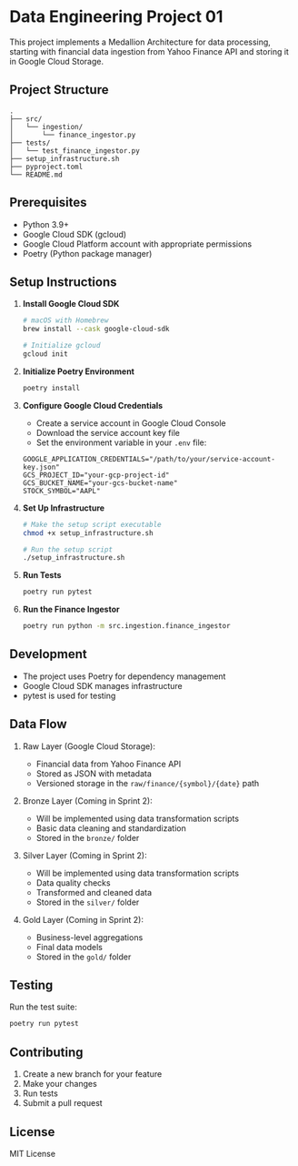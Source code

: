 # Data Engineering Project 01

This project implements a Medallion Architecture for data processing, starting with financial data ingestion from Yahoo Finance API and storing it in Google Cloud Storage.

## Project Structure

```
.
├── src/
│   └── ingestion/
│       └── finance_ingestor.py
├── tests/
│   └── test_finance_ingestor.py
├── setup_infrastructure.sh
├── pyproject.toml
└── README.md
```

## Prerequisites

- Python 3.9+
- Google Cloud SDK (gcloud)
- Google Cloud Platform account with appropriate permissions
- Poetry (Python package manager)

## Setup Instructions

1. **Install Google Cloud SDK**
   ```bash
   # macOS with Homebrew
   brew install --cask google-cloud-sdk
   
   # Initialize gcloud
   gcloud init
   ```

2. **Initialize Poetry Environment**
   ```bash
   poetry install
   ```

3. **Configure Google Cloud Credentials**
   - Create a service account in Google Cloud Console
   - Download the service account key file
   - Set the environment variable in your `.env` file:
   ```
   GOOGLE_APPLICATION_CREDENTIALS="/path/to/your/service-account-key.json"
   GCS_PROJECT_ID="your-gcp-project-id"
   GCS_BUCKET_NAME="your-gcs-bucket-name"
   STOCK_SYMBOL="AAPL"
   ```

4. **Set Up Infrastructure**
   ```bash
   # Make the setup script executable
   chmod +x setup_infrastructure.sh
   
   # Run the setup script
   ./setup_infrastructure.sh
   ```

5. **Run Tests**
   ```bash
   poetry run pytest
   ```

6. **Run the Finance Ingestor**
   ```bash
   poetry run python -m src.ingestion.finance_ingestor
   ```

## Development

- The project uses Poetry for dependency management
- Google Cloud SDK manages infrastructure
- pytest is used for testing

## Data Flow

1. Raw Layer (Google Cloud Storage):
   - Financial data from Yahoo Finance API
   - Stored as JSON with metadata
   - Versioned storage in the `raw/finance/{symbol}/{date}` path

2. Bronze Layer (Coming in Sprint 2):
   - Will be implemented using data transformation scripts
   - Basic data cleaning and standardization
   - Stored in the `bronze/` folder

3. Silver Layer (Coming in Sprint 2):
   - Will be implemented using data transformation scripts
   - Data quality checks
   - Transformed and cleaned data
   - Stored in the `silver/` folder

4. Gold Layer (Coming in Sprint 2):
   - Business-level aggregations
   - Final data models
   - Stored in the `gold/` folder

## Testing

Run the test suite:
```bash
poetry run pytest
```

## Contributing

1. Create a new branch for your feature
2. Make your changes
3. Run tests
4. Submit a pull request

## License

MIT License 